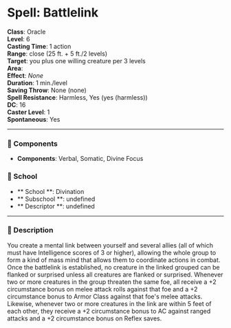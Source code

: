 
# Spell: Battlelink
**Class**: Oracle  
**Level**: 6  
**Casting Time**: 1 action  
**Range**: close (25 ft. + 5 ft./2 levels)  
**Target**: you plus one willing creature per 3 levels  
**Area**:   
**Effect**: _None_  
**Duration**: 1 min./level  
**Saving Throw**: None (none)  
**Spell Resistance**: Harmless, Yes (yes (harmless))  
**DC**: 16  
**Caster Level**: 1  
**Spontaneous**: Yes

---

### 🔮 Components
- **Components**: Verbal, Somatic, Divine Focus

### 🏫 School
- ** School **: Divination
- ** Subschool **: undefined
- ** Descriptor **: undefined
---

### 📜 Description
You create a mental link between yourself and several allies (all of which must have Intelligence scores of 3 or higher), allowing the whole group to form a kind of mass mind that allows them to coordinate actions in combat. Once the battlelink is established, no creature in the linked grouped can be flanked or surprised unless all creatures are flanked or surprised. Whenever two or more creatures in the group threaten the same foe, all receive a +2 circumstance bonus on melee attack rolls against that foe and a +2 circumstance bonus to Armor Class against that foe's melee attacks. Likewise, whenever two or more creatures in the link are within 5 feet of each other, they receive a +2 circumstance bonus to AC against ranged attacks and a +2 circumstance bonus on Reflex saves.
